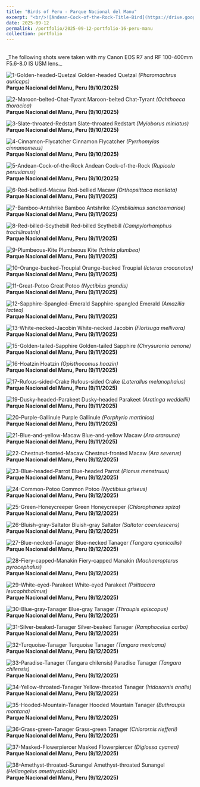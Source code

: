 ```yaml
---
title: "Birds of Peru - Parque Nacional del Manu"
excerpt: "<br/>![Andean-Cock-of-the-Rock-Title-Bird](https://drive.google.com/thumbnail?id=137MTYIKj0m_25ewl6Pgfxtrnc76A6t5I&sz=w1000)"
date: 2025-09-12
permalink: /portfolio/2025-09-12-portfolio-16-peru-manu
collection: portfolio
---
```


<br/>
_The following shots were taken with my Canon EOS R7 and RF 100-400mm F5.6-8.0 IS USM lens._
<br/>

![1-Golden-headed-Quetzal](https://drive.google.com/thumbnail?id=1oIo_7Hzyh_1OGVXTMrWv0_jdg5Aqwonb&sz=w1000)
Golden-headed Quetzal _(Pharomachrus auriceps)_ <br/> __Parque Nacional del Manu, Peru (9/10/2025)__

![2-Maroon-belted-Chat-Tyrant](https://drive.google.com/thumbnail?id=16gVvSfw5G9d7hJLqVszEcRt-UjoKhvAB&sz=w1000)
Maroon-belted Chat-Tyrant _(Ochthoeca thoracica)_ <br/> __Parque Nacional del Manu, Peru (9/10/2025)__

![3-Slate-throated-Redstart](https://drive.google.com/thumbnail?id=11xIRQGsUdePJ5XY9FBwosEbVZeRCd-Rz&sz=w1000)
Slate-throated Redstart _(Myioborus miniatus)_ <br/> __Parque Nacional del Manu, Peru (9/10/2025)__

![4-Cinnamon-Flycatcher](https://drive.google.com/thumbnail?id=1LuQz0Z5zKdqrlUpV4t8nKxmBhxxfI3Xm&sz=w1000)
Cinnamon Flycatcher _(Pyrrhomyias cinnamomeus)_ <br/> __Parque Nacional del Manu, Peru (9/10/2025)__

![5-Andean-Cock-of-the-Rock](https://drive.google.com/thumbnail?id=137MTYIKj0m_25ewl6Pgfxtrnc76A6t5I&sz=w1000)
Andean Cock-of-the-Rock _(Rupicola peruvianus)_ <br/> __Parque Nacional del Manu, Peru (9/10/2025)__

![6-Red-bellied-Macaw](https://drive.google.com/thumbnail?id=1EgfgJfixMwUlO7Uk7BGq3N4OlVlSGcN8&sz=w1000)
Red-bellied Macaw _(Orthopsittaca manilata)_ <br/> __Parque Nacional del Manu, Peru (9/11/2025)__

![7-Bamboo-Antshrike](https://drive.google.com/thumbnail?id=10_JSiHW2LbBa0WVQppJKIIaklY_clhQG&sz=w1000)
Bamboo Antshrike _(Cymbilaimus sanctaemariae)_ <br/> __Parque Nacional del Manu, Peru (9/11/2025)__

![8-Red-billed-Scythebill](https://drive.google.com/thumbnail?id=1tomUWDBCp34k1GAl0eSsQ_IRFPBYnsor&sz=w1000)
Red-billed Scythebill _(Campylorhamphus trochilirostris)_ <br/> __Parque Nacional del Manu, Peru (9/11/2025)__

![9-Plumbeous-Kite](https://drive.google.com/thumbnail?id=1U2xhaEQGoPAOa6YWvmWKmG5QhP6odvm9&sz=w1000)
Plumbeous Kite _(Ictinia plumbea)_ <br/> __Parque Nacional del Manu, Peru (9/11/2025)__

![10-Orange-backed-Troupial](https://drive.google.com/thumbnail?id=1bBBDN29W-rJvYK3-ZogN5Z1mq74AOfw9&sz=w1000)
Orange-backed Troupial _(Icterus croconotus)_ <br/> __Parque Nacional del Manu, Peru (9/11/2025)__

![11-Great-Potoo](https://drive.google.com/thumbnail?id=1GxjgzqlVnK-V8gnXAs5CohPkrQBkASA1&sz=w1000)
Great Potoo _(Nyctibius grandis)_ <br/> __Parque Nacional del Manu, Peru (9/11/2025)__

![12-Sapphire-Spangled-Emerald](https://drive.google.com/thumbnail?id=17OzaL6OAQ2HQM0w280MZfX39G25GypAb&sz=w1000)
Sapphire-spangled Emerald _(Amazilia lactea)_ <br/> __Parque Nacional del Manu, Peru (9/11/2025)__

![13-White-necked-Jacobin](https://drive.google.com/thumbnail?id=131tbPfJKQ5ieWnzamWCRNbBBRrs7NMOQ&sz=w1000)
White-necked Jacobin _(Florisuga mellivora)_ <br/> __Parque Nacional del Manu, Peru (9/11/2025)__

![15-Golden-tailed-Sapphire](https://drive.google.com/thumbnail?id=1adaPS2HyusohU6J2GeK8zNVyAW6Yf4yp&sz=w1000)
Golden-tailed Sapphire _(Chrysuronia oenone)_ <br/> __Parque Nacional del Manu, Peru (9/11/2025)__

![16-Hoatzin](https://drive.google.com/thumbnail?id=1FkT2kkS0eMXoQnbjFCF9EQp5Egg1lWDm&sz=w1000)
Hoatzin _(Opisthocomus hoazin)_ <br/> __Parque Nacional del Manu, Peru (9/11/2025)__

![17-Rufous-sided-Crake](https://drive.google.com/thumbnail?id=1XNu6UusgXOOuZQOiIqrVf-4Q_ywe-J1p&sz=w1000)
Rufous-sided Crake _(Laterallus melanophaius)_ <br/> __Parque Nacional del Manu, Peru (9/11/2025)__

![19-Dusky-headed-Parakeet](https://drive.google.com/thumbnail?id=1_F-yEQmvnJtq3ulj6gYCTTWNrf6RX1uR&sz=w1000)
Dusky-headed Parakeet _(Aratinga weddellii)_ <br/> __Parque Nacional del Manu, Peru (9/11/2025)__

![20-Purple-Gallinule](https://drive.google.com/thumbnail?id=1r-ys9hCpUPIKDfcM_CWhIER0_14FUQ7c&sz=w1000)
Purple Gallinule _(Porphyrio martinica)_ <br/> __Parque Nacional del Manu, Peru (9/11/2025)__

![21-Blue-and-yellow-Macaw](https://drive.google.com/thumbnail?id=1ZyU5hpx41dcW_U6ztY0S38AECfzGlDs8&sz=w1000)
Blue-and-yellow Macaw _(Ara ararauna)_ <br/> __Parque Nacional del Manu, Peru (9/11/2025)__

![22-Chestnut-fronted-Macaw](https://drive.google.com/thumbnail?id=1bm99QKjMPlgblar0n-SaJ73rosT6oHiP&sz=w1000)
Chestnut-fronted Macaw _(Ara severus)_ <br/> __Parque Nacional del Manu, Peru (9/12/2025)__

![23-Blue-headed-Parrot](https://drive.google.com/thumbnail?id=1BqfWX8bXrUi0GxMV1OPu3VW51Om8VYqP&sz=w1000)
Blue-headed Parrot _(Pionus menstruus)_ <br/> __Parque Nacional del Manu, Peru (9/12/2025)__

![24-Common-Potoo](https://drive.google.com/thumbnail?id=1CamWR4Q9HBaliIWwpRsk11eDkrPRle-V&sz=w1000)
Common Potoo _(Nyctibius griseus)_ <br/> __Parque Nacional del Manu, Peru (9/12/2025)__

![25-Green-Honeycreeper](https://drive.google.com/thumbnail?id=148VRFm-6OAP3XLH2P6fhyvBCWJ4-nXzT&sz=w1000)
Green Honeycreeper _(Chlorophanes spiza)_ <br/> __Parque Nacional del Manu, Peru (9/12/2025)__

![26-Bluish-gray-Saltator](https://drive.google.com/thumbnail?id=1-165YTeDmssjdTXMeT5RpeL8VZ8yuTUg&sz=w1000)
Bluish-gray Saltator _(Saltator coerulescens)_ <br/> __Parque Nacional del Manu, Peru (9/12/2025)__

![27-Blue-necked-Tanager](https://drive.google.com/thumbnail?id=19_g7gQrzp-p-3kybhriZw6GF9U5OtjoS&sz=w1000)
Blue-necked Tanager _(Tangara cyanicollis)_ <br/> __Parque Nacional del Manu, Peru (9/12/2025)__

![28-Fiery-capped-Manakin](https://drive.google.com/thumbnail?id=1SQ98sWMXVLQN5t18Nla-eXT3wS4_7ci1&sz=w1000)
Fiery-capped Manakin _(Machaeropterus pyrocephalus)_ <br/> __Parque Nacional del Manu, Peru (9/12/2025)__

![29-White-eyed-Parakeet](https://drive.google.com/thumbnail?id=1GwrlK_JjLqvXSa_gh-f9TuaCaGDt87zn&sz=w1000)
White-eyed Parakeet _(Psittacara leucophthalmus)_ <br/> __Parque Nacional del Manu, Peru (9/12/2025)__

![30-Blue-gray-Tanager](https://drive.google.com/thumbnail?id=1uBSHBDAKCliz53VUUKgXHJUKkb9d7Dzb&sz=w1000)
Blue-gray Tanager _(Thraupis episcopus)_ <br/> __Parque Nacional del Manu, Peru (9/12/2025)__

![31-Silver-beaked-Tanager](https://drive.google.com/thumbnail?id=1ThAbEKnDDifqI39fhlioAXPoEJH3BWDR&sz=w1000)
Silver-beaked Tanager _(Ramphocelus carbo)_ <br/> __Parque Nacional del Manu, Peru (9/12/2025)__

![32-Turquoise-Tanager](https://drive.google.com/thumbnail?id=1pOy1ne9Xa0nLzaYQUOTNHrkABSQan72d&sz=w1000)
Turquoise Tanager _(Tangara mexicana)_ <br/> __Parque Nacional del Manu, Peru (9/12/2025)__

![33-Paradise-Tanager _(Tangara chilensis)_](https://drive.google.com/thumbnail?id=1omZMSQiZEdEc5VDmBqMJcsCOqVJbytdk&sz=w1000)
Paradise Tanager _(Tangara chilensis)_ <br/> __Parque Nacional del Manu, Peru (9/12/2025)__

![34-Yellow-throated-Tanager](https://drive.google.com/thumbnail?id=1QomOGA_pohJIxN4k5vs7ErsQpEdWoHRD&sz=w1000)
Yellow-throated Tanager _(Iridosornis analis)_ <br/> __Parque Nacional del Manu, Peru (9/12/2025)__

![35-Hooded-Mountain-Tanager](https://drive.google.com/thumbnail?id=1F4U9FNHPOwP2KYEm1DzT0pRpvwJN0uJ0&sz=w1000)
Hooded Mountain Tanager _(Buthraupis montana)_ <br/> __Parque Nacional del Manu, Peru (9/12/2025)__

![36-Grass-green-Tanager](https://drive.google.com/thumbnail?id=1ysNuqZJW46W1_IkbJwJnbhmaAF7Ra6in&sz=w1000)
Grass-green Tanager _(Chlorornis riefferii)_ <br/> __Parque Nacional del Manu, Peru (9/12/2025)__

![37-Masked-Flowerpiercer](https://drive.google.com/thumbnail?id=1Lay88_-J0Oq3zECeGoJbxoLDdcrULH__&sz=w1000)
Masked Flowerpiercer _(Diglossa cyanea)_ <br/> __Parque Nacional del Manu, Peru (9/12/2025)__

![38-Amethyst-throated-Sunangel](https://drive.google.com/thumbnail?id=1QIRybySU4GA42NioGLaGCtgfSw09yu0z&sz=w1000)
Amethyst-throated Sunangel _(Heliangelus amethysticollis)_ <br/> __Parque Nacional del Manu, Peru (9/12/2025)__

